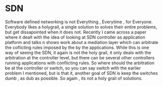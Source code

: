 # SDN

Software defined networking is not Everything , Everytime , for Everyone. Everybody likes a holygrail, a single solution to solves
their entire problems, but get dissapointed when it does not. Recently I came across a paper where it dealt with the idea of looking
at SDN controller as application platform and talks n shows work about a mediation layer which can arbitrate the coflicting rules imposed
by the by the applications. While this is one way of seeing the SDN, it again is not the holy grail, it only deals with the arbitration at
the controller level, but there can be several other controllers running applications with conflicting rules. So where should the arbitration
be at the controller or switch, so you can say switch with the earlier problem I mentioned, but is that it, another goal of SDN is keep the 
switches dumb , as dub as possible. So again , its not a holy grail of solutions.
